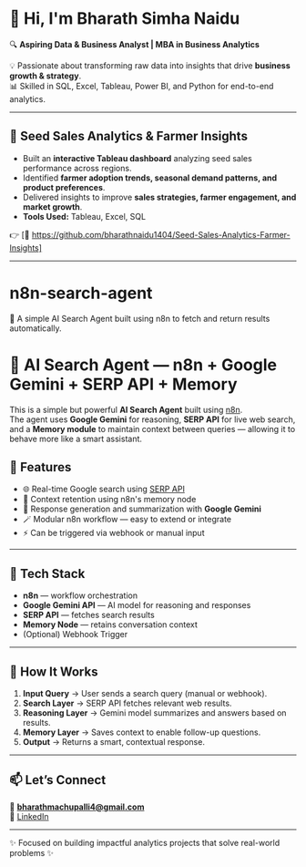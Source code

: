 # 👋 Hi, I'm Bharath Simha Naidu  

🔍 **Aspiring Data & Business Analyst | MBA in Business Analytics**  

💡 Passionate about transforming raw data into insights that drive **business growth & strategy**.  
📊 Skilled in SQL, Excel, Tableau, Power BI, and Python for end-to-end analytics.  

---

## 🌱 Seed Sales Analytics & Farmer Insights   

- Built an **interactive Tableau dashboard** analyzing seed sales performance across regions.  
- Identified **farmer adoption trends, seasonal demand patterns, and product preferences**.  
- Delivered insights to improve **sales strategies, farmer engagement, and market growth**.  
- **Tools Used:** Tableau, Excel, SQL  

👉 [🔗 https://github.com/bharathnaidu1404/Seed-Sales-Analytics-Farmer-Insights] 

---

# n8n-search-agent
🔎 A simple AI Search Agent built using n8n to fetch and return results automatically.

# 🔎 AI Search Agent — n8n + Google Gemini + SERP API + Memory

This is a simple but powerful **AI Search Agent** built using [n8n](https://n8n.io).  
The agent uses **Google Gemini** for reasoning, **SERP API** for live web search, and a **Memory module** to maintain context between queries — allowing it to behave more like a smart assistant.

## 🧠 Features

- 🌐 Real-time Google search using [SERP API](https://serpapi.com/)
- 🧠 Context retention using n8n's memory node
- 🤖 Response generation and summarization with **Google Gemini**
- 🪄 Modular n8n workflow — easy to extend or integrate
- ⚡ Can be triggered via webhook or manual input

---

## 🧰 Tech Stack

- **n8n** — workflow orchestration
- **Google Gemini API** — AI model for reasoning and responses
- **SERP API** — fetches search results
- **Memory Node** — retains conversation context
- (Optional) Webhook Trigger

---

## 🧪 How It Works

1. **Input Query** → User sends a search query (manual or webhook).
2. **Search Layer** → SERP API fetches relevant web results.
3. **Reasoning Layer** → Gemini model summarizes and answers based on results.
4. **Memory Layer** → Saves context to enable follow-up questions.
5. **Output** → Returns a smart, contextual response.

---

## 📫 Let’s Connect  
📧 **bharathmachupalli4@gmail.com**  
💼 [LinkedIn](https://www.linkedin.com/in/bharath-machupalli-aab146198)  

---
✨ Focused on building impactful analytics projects that solve real-world problems ✨


<!--
**bharathnaidu1404/bharathnaidu1404** is a ✨ _special_ ✨ repository because its `README.md` (this file) appears on your GitHub profile.

Here are some ideas to get you started:

- 🔭 I’m currently working on ...
- 🌱 I’m currently learning ...
- 👯 I’m looking to collaborate on ...
- 🤔 I’m looking for help with ...
- 💬 Ask me about ...
- 📫 How to reach me: ...
- 😄 Pronouns: ...
- ⚡ Fun fact: ...
-->

